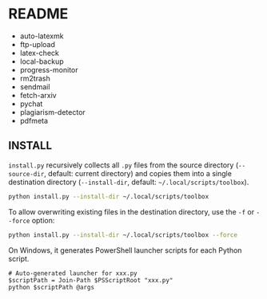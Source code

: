 # README

- auto-latexmk
- ftp-upload
- latex-check
- local-backup
- progress-monitor
- rm2trash
- sendmail
- fetch-arxiv
- pychat
- plagiarism-detector
- pdfmeta

## INSTALL

`install.py` recursively collects all `.py` files from the source directory (`--source-dir`, default: current directory) and copies them into a single destination directory (`--install-dir`, default: `~/.local/scripts/toolbox`).

```bash
python install.py --install-dir ~/.local/scripts/toolbox
```

To allow overwriting existing files in the destination directory, use the `-f` or `--force` option:

```bash
python install.py --install-dir ~/.local/scripts/toolbox --force
```

On Windows, it generates PowerShell launcher scripts for each Python script.
```pwsh
# Auto-generated launcher for xxx.py
$scriptPath = Join-Path $PSScriptRoot "xxx.py"
python $scriptPath @args
```
